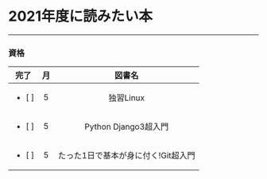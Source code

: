 # 2021年度に読みたい本
***
### 資格
| 完了 | 月 | 図書名 |
|:---:|:---:|:---:|
|<ul><li>[ ] </li></ul>| 5 | 独習Linux |
|<ul><li>[ ] </li></ul>| 5 | Python Django3超入門 |
|<ul><li>[ ] </li></ul>| 5 | たった1日で基本が身に付く!Git超入門 |

